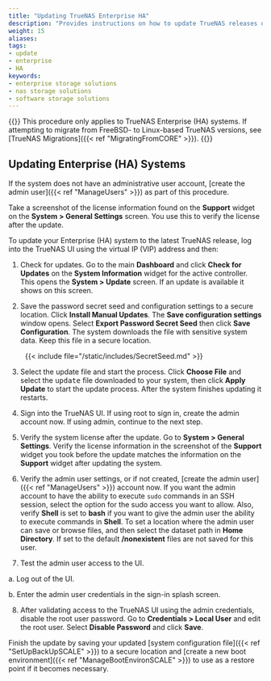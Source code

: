 ```yaml
---
title: "Updating TrueNAS Enterprise HA"
description: "Provides instructions on how to update TrueNAS releases on Enterprise (HA) systems."
weight: 15
aliases:
tags:
- update
- enterprise
- HA
keywords:
- enterprise storage solutions
- nas storage solutions
- software storage solutions
---
```


{{<enterprise>}}
This procedure only applies to TrueNAS Enterprise (HA) systems.
If attempting to migrate from FreeBSD- to Linux-based TrueNAS versions, see [TrueNAS Migrations]({{< ref "MigratingFromCORE" >}}).
{{</enterprise>}}

## Updating Enterprise (HA) Systems
If the system does not have an administrative user account, [create the admin user]({{< ref "ManageUsers" >}}) as part of this procedure.

Take a screenshot of the license information found on the **Support** widget on the **System > General Settings** screen. You use this to verify the license after the update.

To update your Enterprise (HA) system to the latest TrueNAS release, log into the TrueNAS UI using the virtual IP (VIP) address and then:

1. Check for updates. Go to the main **Dashboard** and click **Check for Updates** on the **System Information** widget for the active controller.
This opens the **System > Update** screen. If an update is available it shows on this screen.

2. Save the password secret seed and configuration settings to a secure location. Click **Install Manual Updates**. The **Save configuration settings** window opens.
Select **Export Password Secret Seed** then click **Save Configuration**. The system downloads the file with sensitive system data. Keep this file in a secure location.

<div style="margin-left: 33px">{{< include file="/static/includes/SecretSeed.md" >}}</div>

3. Select the update file and start the process.
 Click **Choose File** and select the <kbd>update</kbd> file downloaded to your system, then click **Apply Update** to start the update process.
 After the system finishes updating it restarts.

4. Sign into the TrueNAS UI. If using root to sign in, create the admin account now.
 If using admin, continue to the next step.

5. Verify the system license after the update. Go to **System > General Settings**.
 Verify the license information in the screenshot of the **Support** widget you took before the update matches the information on the **Support** widget after updating the system.  

6. Verify the admin user settings, or if not created, [create the admin user]({{< ref "ManageUsers" >}}) account now.
 If you want the admin account to have the ability to execute `sudo` commands in an SSH session, select the option for the sudo access you want to allow.
 Also, verify **Shell** is set to **bash** if you want to give the admin user the ability to execute commands in **Shell**.
 To set a location where the admin user can save or browse files, and then select the dataset path in **Home Directory**. If set to the default **/nonexistent** files are not saved for this user.

7. Test the admin user access to the UI.

 a. Log out of the UI.

 b. Enter the admin user credentials in the sign-in splash screen.

8. After validating access to the TrueNAS UI using the admin credentials, disable the root user password.
 Go to **Credentials > Local User** and edit the root user. Select **Disable Password** and click **Save**.

Finish the update by saving your updated [system configuration file]({{< ref "SetUpBackUpSCALE" >}}) to a secure location and [create a new boot environment]({{< ref "ManageBootEnvironSCALE" >}}) to use as a restore point if it becomes necessary.